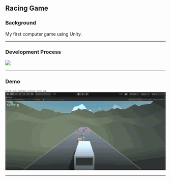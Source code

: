 ## Racing Game

### Background
My first computer game using Unity.

---

### Development Process
<img src="img/RacingGameProcess.gif" width=650>

---

### Demo
<img src="img/RacingGame.gif" width=650>

---